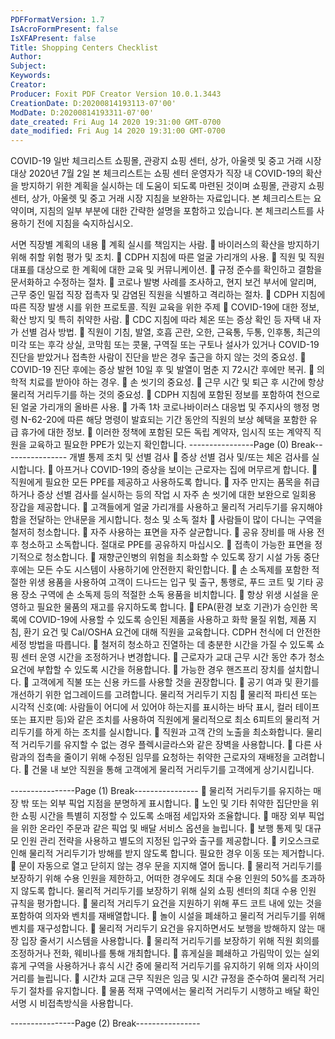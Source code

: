 ```yaml
---
PDFFormatVersion: 1.7
IsAcroFormPresent: false
IsXFAPresent: false
Title: Shopping Centers Checklist
Author: 
Subject: 
Keywords: 
Creator: 
Producer: Foxit PDF Creator Version 10.0.1.3443
CreationDate: D:20200814193113-07'00'
ModDate: D:20200814193311-07'00'
date_created: Fri Aug 14 2020 19:31:00 GMT-0700
date_modified: Fri Aug 14 2020 19:31:00 GMT-0700
---
```

 
COVID-19 일반 체크리스트 
쇼핑몰, 관광지 쇼핑 센터, 상가, 아울렛 및 중고 거래 시장 대상 
2020년 7월 2일 
본 체크리스트는 쇼핑 센터 운영자가 직장 내 COVID-19의 확산을 방지하기 위한 계획을 실시하는 데 
도움이 되도록 마련된 것이며 쇼핑몰, 관광지 쇼핑 센터, 상가, 아울렛 및 중고 거래 시장 지침을 보완하는 
자료입니다. 본 체크리스트는 요약이며, 지침의 일부 부분에 대한 간략한 설명을 포함하고 있습니다. 본 
체크리스트를 사용하기 전에 지침을 숙지하십시오. 
 
 서면 직장별 계획의 내용 
 계획 실시를 책임지는 사람. 
 바이러스의 확산을 방지하기 위해 취할 위험 평가 및 조치. 
 CDPH 지침에 따른 얼굴 가리개의 사용. 
 직원 및 직원 대표를 대상으로 한 계획에 대한 교육 및 커뮤니케이션. 
 규정 준수를 확인하고 결함을 문서화하고 수정하는 절차. 
 코로나 발병 사례를 조사하고, 현지 보건 부서에 알리며, 근무 중인 밀접 직장 접촉자 및 
감염된 직원을 식별하고 격리하는 절차. 
 CDPH 지침에 따른 직장 발생 시를 위한 프로토콜. 
직원 교육을 위한 주제 
 COVID-19에 대한 정보, 확산 방지 및 특히 취약한 사람. 
 CDC 지침에 따라 체온 또는 증상 확인 등 자택 내 자가 선별 검사 방법. 
 직원이 기침, 발열, 호흡 곤란, 오한, 근육통, 두통, 인후통, 최근의 미각 또는 후각 상실, 
코막힘 또는 콧물, 구역질 또는 구토나 설사가 있거나 COVID-19 진단을 받았거나 접촉한 
사람이 진단을 받은 경우 출근을 하지 않는 것의 중요성. 
 COVID-19 진단 후에는 증상 발현 10일 후 및 발열이 멈춘 지 72시간 후에만 복귀. 
 의학적 치료를 받아야 하는 경우. 
 손 씻기의 중요성. 
 근무 시간 및 퇴근 후 시간에 항상 물리적 거리두기를 하는 것의 중요성. 
 CDPH 지침에 포함된 정보를 포함하여 천으로 된 얼굴 가리개의 올바른 사용. 
 가족 1차 코로나바이러스 대응법 및 주지사의 행정 명령 N-62-20에 따른 해당 명령이 
발효되는 기간 동안의 직원의 보상 혜택을 포함한 유급 휴가에 대한 정보. 
 이러한 정책에 포함된 모든 독립 계약자, 임시직 또는 계약직 직원을 교육하고 필요한 
PPE가 있는지 확인합니다. 
----------------Page (0) Break----------------
개별 통제 조치 및 선별 검사 
 증상 선별 검사 및/또는 체온 검사를 실시합니다. 
 아프거나 COVID-19의 증상을 보이는 근로자는 집에 머무르게 합니다. 
 직원에게 필요한 모든 PPE를 제공하고 사용하도록 합니다. 
 자주 만지는 품목을 취급하거나 증상 선별 검사를 실시하는 등의 작업 시 자주 손 씻기에 
대한 보완으로 일회용 장갑을 제공합니다. 
 고객들에게 얼굴 가리개를 사용하고 물리적 거리두기를 유지해야 함을 전달하는 안내문을 
게시합니다. 
청소 및 소독 절차 
 사람들이 많이 다니는 구역을 철저히 청소합니다. 
 자주 사용하는 표면을 자주 살균합니다. 
 공유 장비를 매 사용 전후 청소하고 소독합니다. 절대로 PPE를 공유하지 마십시오. 
 접촉이 가능한 표면을 정기적으로 청소합니다. 
 재향군인병의 위험을 최소화할 수 있도록 장기 시설 가동 중단 후에는 모든 수도 시스템이 
사용하기에 안전한지 확인합니다. 
 손 소독제를 포함한 적절한 위생 용품을 사용하여 고객이 드나드는 입구 및 출구, 통행로, 
푸드 코트 및 기타 공용 장소 구역에 손 소독제 등의 적절한 소독 용품을 비치합니다. 
 항상 위생 시설을 운영하고 필요한 물품의 재고를 유지하도록 합니다. 
 EPA(환경 보호 기관)가 승인한 목록에 COVID-19에 사용할 수 있도록 승인된 제품을 
사용하고 화학 물질 위험, 제품 지침, 환기 요건 및 Cal/OSHA 요건에 대해 직원을 
교육합니다. CDPH 천식에 더 안전한 세정 방법을 따릅니다. 
 철저히 청소하고 진열하는 데 충분한 시간을 가질 수 있도록 쇼핑 센터 운영 시간을 
조정하거나 변경합니다. 
 근로자가 교대 근무 시간 동안 추가 청소 요건에 부합할 수 있도록 시간을 허용합니다. 
 가능한 경우 핸즈프리 장치를 설치합니다. 
 고객에게 직불 또는 신용 카드를 사용할 것을 권장합니다. 
 공기 여과 및 환기를 개선하기 위한 업그레이드를 고려합니다. 
물리적 거리두기 지침 
 물리적 파티션 또는 시각적 신호(예: 사람들이 어디에 서 있어야 하는지를 표시하는 바닥 
표시, 컬러 테이프 또는 표지판 등)와 같은 조치를 사용하여 직원에게 물리적으로 최소 
6피트의 물리적 거리두기를 하게 하는 조치를 실시합니다. 
 직원과 고객 간의 노출을 최소화합니다. 물리적 거리두기를 유지할 수 없는 경우 
플렉시글라스와 같은 장벽을 사용합니다. 
 다른 사람과의 접촉을 줄이기 위해 수정된 임무를 요청하는 취약한 근로자의 재배정을 
고려합니다. 
 건물 내 보안 직원을 통해 고객에게 물리적 거리두기를 고객에게 상기시킵니다. 
 
----------------Page (1) Break----------------
 물리적 거리두기를 유지하는 매장 밖 또는 외부 픽업 지점을 분명하게 표시합니다. 
 노인 및 기타 취약한 집단만을 위한 쇼핑 시간을 특별히 지정할 수 있도록 소매점 세입자와 
조율합니다. 
 매장 외부 픽업을 위한 온라인 주문과 같은 픽업 및 배달 서비스 옵션을 늘립니다. 
 보행 통제 및 대규모 인원 관리 전략을 사용하고 별도의 지정된 입구와 출구를 제공합니다. 
 키오스크로 인해 물리적 거리두기가 방해를 받지 않도록 합니다. 필요한 경우 이동 또는 
제거합니다. 
 문이 자동으로 열고 닫히지 않는 경우 문을 지지해 열어 둡니다. 
 물리적 거리두기를 보장하기 위해 수용 인원을 제한하고, 어떠한 경우에도 최대 수용 
인원의 50%를 초과하지 않도록 합니다. 물리적 거리두기를 보장하기 위해 실외 쇼핑 
센터의 최대 수용 인원 규칙을 평가합니다. 
 물리적 거리두기 요건을 지원하기 위해 푸드 코트 내에 있는 것을 포함하여 의자와 벤치를 
재배열합니다. 
 놀이 시설을 폐쇄하고 물리적 거리두기를 위해 벤치를 재구성합니다. 
 물리적 거리두기 요건을 유지하면서도 보행을 방해하지 않는 매장 입장 줄서기 시스템을 
사용합니다. 
 물리적 거리두기를 보장하기 위해 직원 회의를 조정하거나 전화, 웨비나를 통해 
개최합니다. 
 휴게실을 폐쇄하고 가림막이 있는 실외 휴게 구역을 사용하거나 휴식 시간 중에 물리적 
거리두기를 유지하기 위해 의자 사이의 거리를 늘립니다. 
 시간차 교대 근무 직원은 임금 및 시간 규정을 준수하여 물리적 거리두기 절차를 
유지합니다. 
 물품 적재 구역에서는 물리적 거리두기 시행하고 배달 확인 서명 시 비접촉방식을 
사용합니다. 
 
 
 
----------------Page (2) Break----------------
